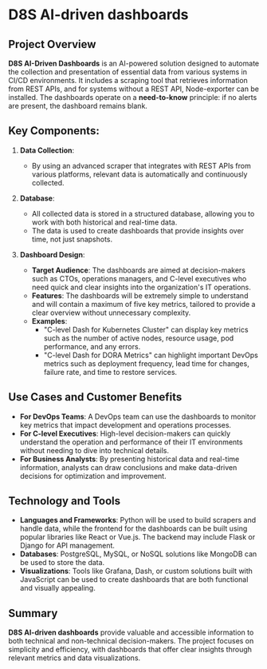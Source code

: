 # D8S AI-driven dashboards

## Project Overview

**D8S AI-Driven Dashboards** is an AI-powered solution designed to automate the collection and presentation of essential data from various systems in CI/CD environments. It includes a scraping tool that retrieves information from REST APIs, and for systems without a REST API, Node-exporter can be installed. The dashboards operate on a **need-to-know** principle: if no alerts are present, the dashboard remains blank.

## Key Components:
1. **Data Collection**:
    - By using an advanced scraper that integrates with REST APIs from various platforms, relevant data is automatically and continuously collected.

2. **Database**:
    - All collected data is stored in a structured database, allowing you to work with both historical and real-time data.
    - The data is used to create dashboards that provide insights over time, not just snapshots.

3. **Dashboard Design**:
    - **Target Audience**: The dashboards are aimed at decision-makers such as CTOs, operations managers, and C-level executives who need quick and clear insights into the organization's IT operations.
    - **Features**: The dashboards will be extremely simple to understand and will contain a maximum of five key metrics, tailored to provide a clear overview without unnecessary complexity.
    - **Examples**:
      - "C-level Dash for Kubernetes Cluster" can display key metrics such as the number of active nodes, resource usage, pod performance, and any errors.
      - "C-level Dash for DORA Metrics" can highlight important DevOps metrics such as deployment frequency, lead time for changes, failure rate, and time to restore services.

## Use Cases and Customer Benefits
- **For DevOps Teams**: A DevOps team can use the dashboards to monitor key metrics that impact development and operations processes.
- **For C-level Executives**: High-level decision-makers can quickly understand the operation and performance of their IT environments without needing to dive into technical details.
- **For Business Analysts**: By presenting historical data and real-time information, analysts can draw conclusions and make data-driven decisions for optimization and improvement.

## Technology and Tools
- **Languages and Frameworks**: Python will be used to build scrapers and handle data, while the frontend for the dashboards can be built using popular libraries like React or Vue.js. The backend may include Flask or Django for API management.
- **Databases**: PostgreSQL, MySQL, or NoSQL solutions like MongoDB can be used to store the data.
- **Visualizations**: Tools like Grafana, Dash, or custom solutions built with JavaScript can be used to create dashboards that are both functional and visually appealing.

## Summary
**D8S AI-driven dashboards** provide valuable and accessible information to both technical and non-technical decision-makers. The project focuses on simplicity and efficiency, with dashboards that offer clear insights through relevant metrics and data visualizations.
